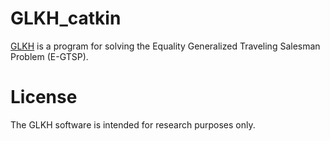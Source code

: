# GLKH_catkin
[GLKH](http://webhotel4.ruc.dk/~keld/research/GLKH/) is a program for solving the Equality Generalized Traveling Salesman Problem (E-GTSP).

# License
The GLKH software is intended for research purposes only.
